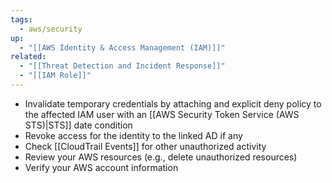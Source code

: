 ```yaml
---
tags:
  - aws/security
up:
  - "[[AWS Identity & Access Management (IAM)]]"
related:
  - "[[Threat Detection and Incident Response]]"
  - "[[IAM Role]]"
---
```

- Invalidate temporary credentials by attaching and explicit deny policy to the affected IAM user with an [[AWS Security Token Service (AWS STS)|STS]] date condition 
- Revoke access for the identity to the linked AD if any
- Check [[CloudTrail Events]] for other unauthorized activity
- Review your AWS resources (e.g., delete unauthorized resources)
- Verify your AWS account information
